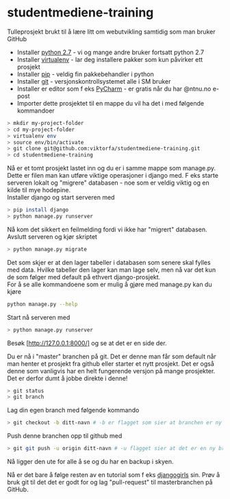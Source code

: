 # studentmediene-training
Tulleprosjekt brukt til å lære litt om webutvikling samtidig som man bruker GitHub

- Installer [python 2.7] - vi og mange andre bruker fortsatt python 2.7
- Installer [virtualenv] - lar deg installere pakker som kun påvirker ett prosjekt
- Installer [pip] - veldig fin pakkebehandler i python
- Installer [git] - versjonskontrollsystemet alle i SM bruker
- Installer er editor som f eks [PyCharm] - er gratis når du har @ntnu.no e-post
- Importer dette prosjektet til en mappe du vil ha det i med følgende kommandoer
```sh
> mkdir my-project-folder
> cd my-project-folder  
> virtualenv env  
> source env/bin/activate  
> git clone git@github.com:viktorfa/studentmediene-training.git  
> cd studentmediene-training  
```
Nå er et tomt prosjekt lastet inn og du er i samme mappe som manage.py. Dette er filen man kan utføre viktige operasjoner i django med. F eks starte serveren lokalt og "migrere" databasen - noe som er veldig viktig og en kilde til mye hodepine.  
Installer django og start serveren med  
```sh
> pip install django
> python manage.py runserver  
```
Nå kom det sikkert en feilmelding fordi vi ikke har "migrert" databasen. Avslutt serveren og kjør skriptet  
```sh
> python manage.py migrate  
```
Det som skjer er at den lager tabeller i databasen som senere skal fylles med data. Hvilke tabeller den lager kan man lage selv, men nå var det kun de som følger med default på ethvert django-prosjekt.  
For å se alle kommandoene som er mulig å gjøre med manage.py kan du kjøre
```sh
python manage.py --help
```
Start nå serveren med  
```sh
> python manage.py runserver  
```
Besøk [http://127.0.0.1:8000/] og se at det er en side der.


Du er nå i "master" branchen på git. Det er denne man får som default når man henter et prosjekt fra github eller starter et nytt prosjekt. Det er også denne som vanligvis har en helt fungerende versjon på mange prosjekter. Det er derfor dumt å jobbe direkte i denne!
```sh
> git status
> git branch
```
Lag din egen branch med følgende kommando  
```sh
> git checkout -b ditt-navn # -b er flagget som sier at branchen er ny
```
Push denne branchen opp til github med  
```sh
> git git push -u origin ditt-navn # -u flagget sier at det er en ny branch på GitHub
```
Nå ligger den ute for alle å se og du har en backup i skyen.

Nå er det bare å følge resten av en tutorial som f eks [djangogirls] sin. Prøv å bruk git til det det er godt for og lag "pull-request" til masterbranchen på GitHub.


[PyCharm]: <https://www.jetbrains.com/pycharm/>
[python 2.7]: <https://www.python.org/downloads/>
[virtualenv]: <https://virtualenv.readthedocs.org/en/latest/installation.html>
[pip]: <https://pip.pypa.io/en/stable/installing/>
[PyCharm]: <https://www.jetbrains.com/pycharm/>
[git]: <https://git-scm.com/book/en/v2/Getting-Started-Installing-Git>
[http://127.0.0.1:8000/]: <http://127.0.0.1:8000/>
[djangogirls]: <http://tutorial.djangogirls.org/en/>
